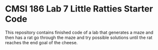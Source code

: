 # CMSI 186 Lab 7 Little Ratties Starter Code

This repository contains finished code of a lab that generates a maze and then has a rat go through the maze and try possible solutions until the rat reaches the end goal of the cheese.